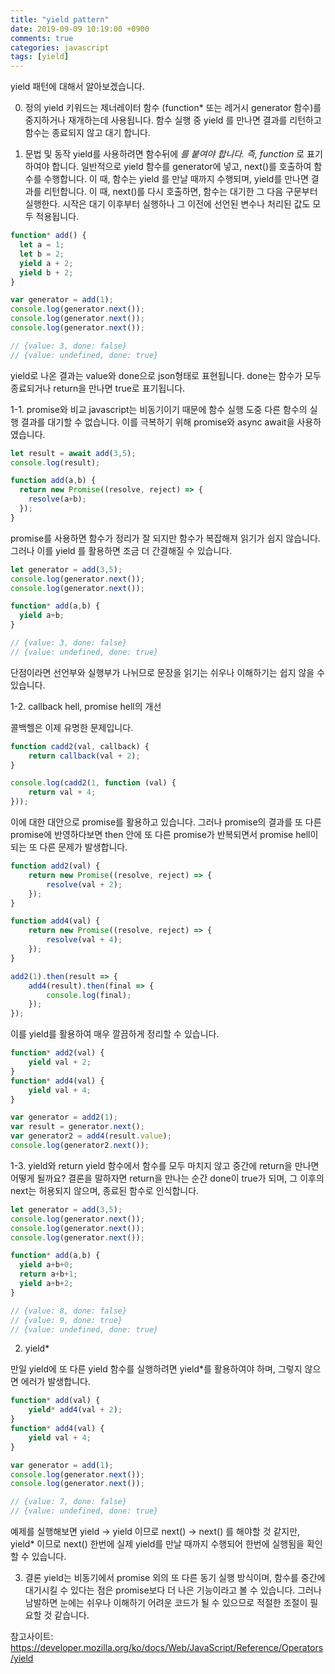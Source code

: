 ```yaml
---
title: "yield pattern"
date: 2019-09-09 10:19:00 +0900
comments: true
categories: javascript
tags: [yield]
---
```



yield 패턴에 대해서 알아보겠습니다.

0. 정의
yield 키워드는 제너레이터 함수 (function* 또는  레거시 generator 함수)를 중지하거나 재개하는데 사용됩니다.
함수 실행 중 yield 를 만나면 결과를 리턴하고 함수는 종료되지 않고 대기 합니다.


1. 문법 및 동작
yield를 사용하려면 함수뒤에 *를 붙여야 합니다. 즉, function* 로 표기하여야 합니다.
일반적으로 yield 함수를 generator에 넣고, next()를 호출하여 함수를 수행합니다.
이 때, 함수는 yield 를 만날 때까지 수행되며, yield를 만나면 결과를 리턴합니다.
이 때,  next()를 다시 호출하면, 함수는 대기한 그 다음 구문부터 실행한다. 시작은 대기 이후부터 실행하나 그 이전에 선언된 변수나 처리된 값도 모두 적용됩니다.

```js
function* add() {
  let a = 1;
  let b = 2;
  yield a + 2;
  yield b + 2;
}

var generator = add(1);
console.log(generator.next());
console.log(generator.next());
console.log(generator.next());

// {value: 3, done: false}
// {value: undefined, done: true}
```

yield로 나온 결과는 value와 done으로 json형태로 표현됩니다.
done는 함수가 모두 종료되거나 return을 만나면 true로 표기됩니다.



1-1. promise와 비교
javascript는 비동기이기 때문에 함수 실행 도중 다른 함수의 실행 결과를 대기할 수 없습니다.
이를 극복하기 위해 promise와 async await을 사용하였습니다.

```js
let result = await add(3,5);
console.log(result);

function add(a,b) {
  return new Promise((resolve, reject) => {
    resolve(a+b);
  });
}

```

promise를 사용하면 함수가 정리가 잘 되지만 함수가 복잡해져 읽기가 쉽지 않습니다.
그러나 이를 yield 를 활용하면 조금 더 간결해질 수 있습니다.

```js
let generator = add(3,5);
console.log(generator.next());
console.log(generator.next());

function* add(a,b) {
  yield a+b;
}

// {value: 3, done: false}
// {value: undefined, done: true}

```

단점이라면 선언부와 실행부가 나뉘므로 문장을 읽기는 쉬우나 이해하기는 쉽지 않을 수 있습니다.


1-2. callback hell, promise hell의 개선

콜백헬은 이제 유명한 문제입니다.

```js
function cadd2(val, callback) {
	return callback(val + 2);
}

console.log(cadd2(1, function (val) {
	return val + 4;
}));
```

이에 대한 대안으로 promise를 활용하고 있습니다.
그러나 promise의 결과를 또 다른 promise에 반영하다보면 then 안에 또 다른 promise가 반복되면서 promise hell이 되는 또 다른 문제가 발생합니다.

```js
function add2(val) {
	return new Promise((resolve, reject) => {
		resolve(val + 2);
	});
}

function add4(val) {
	return new Promise((resolve, reject) => {
		resolve(val + 4);
	});
}

add2(1).then(result => {
	add4(result).then(final => {
		console.log(final); 
	});
});

```


이를 yield를 활용하여 매우 깔끔하게 정리할 수 있습니다.

```js
function* add2(val) {
	yield val + 2;
}
function* add4(val) {
	yield val + 4;
}

var generator = add2(1);
var result = generator.next();
var generator2 = add4(result.value);
console.log(generator2.next());
```

1-3. yield와 return 
yield 함수에서 함수를 모두 마치지 않고 중간에 return을 만나면 어떻게 될까요?
결론을 말하자면 return을 만나는 순간 done이 true가 되며, 그 이후의 next는 허용되지 않으며, 종료된 함수로 인식합니다.

```js
let generator = add(3,5);
console.log(generator.next());
console.log(generator.next());
console.log(generator.next());

function* add(a,b) {
  yield a+b+0;
  return a+b+1;
  yield a+b+2;
}

// {value: 8, done: false}
// {value: 9, done: true}
// {value: undefined, done: true}
```


2. yield*

만일 yield에 또 다른 yield 함수를 실행하려면 yield*를 활용하여야 하며, 그렇지 않으면 에러가 발생합니다.

```js
function* add(val) {
	yield* add4(val + 2);
}
function* add4(val) {
	yield val + 4;
}

var generator = add(1);
console.log(generator.next());
console.log(generator.next());

// {value: 7, done: false}
// {value: undefined, done: true}
```

예제를 실행해보면 yield -> yield 이므로 next() -> next() 를 해야할 것 같지만, yield* 이므로 next() 한번에 실제 yield를 만날 때까지 수행되어 한번에 실행됨을 확인할 수 있습니다.


3. 결론
yield는 비동기에서 promise 외의 또 다른 동기 실행 방식이며, 함수를 중간에 대기시킬 수 있다는 점은 promise보다 더 나은 기능이라고 볼 수 있습니다.
그러나 남발하면 눈에는 쉬우나 이해하기 어려운 코드가 될 수 있으므로 적절한 조절이 필요할 것 같습니다.


참고사이트:
https://developer.mozilla.org/ko/docs/Web/JavaScript/Reference/Operators/yield
